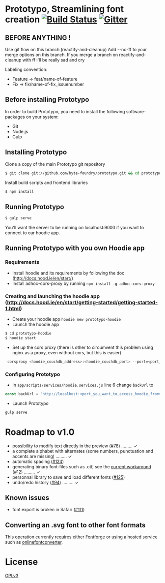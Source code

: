 Prototypo, Streamlining font creation [![Build Status](https://travis-ci.org/byte-foundry/prototypo.svg?branch=master)](https://travis-ci.org/byte-foundry/prototypo) [![Gitter](https://badges.gitter.im/Join%20Chat.svg)](https://gitter.im/byte-foundry/prototypo?utm_source=badge&utm_medium=badge&utm_campaign=pr-badge)
=====================================

BEFORE ANYTHING !
-----------------
Use git flow on this branch (reactify-and-cleanup)
Add --no-ff to your merge options on this branch.
If you merge a branch on reactify-and-cleanup with ff I'll be really sad and cry

Labeling convention:
- Feature -> feat/name-of-feature
- Fix -> fix/name-of-fix_issuenumber

Before installing Prototypo
---------------------------

In order to build Prototypo, you need to install the following software-packages on your system:
- Git
- Node.js
- Gulp

Installing Prototypo
--------------------

Clone a copy of the main Prototypo git repository

```bash
$ git clone git://github.com/byte-foundry/prototypo.git && cd prototypo
```

Install build scripts and frontend libraries

```bash
$ npm install
```

Running Prototypo
-----------------

```bash
$ gulp serve
```

You'll want the server to be running on localhost:9000 if you want to connect to our hoodie app.

Running Prototypo with you own Hoodie app
-----------------------------------------

### Requirements
* Install hoodie and its requirements by following the doc (http://docs.hood.ie/en/start/)
* Install adhoc-cors-proxy by running `npm install -g adhoc-cors-proxy`

### Creating and launching the hoodie app (http://docs.hood.ie/en/start/getting-started/getting-started-1.html)
* Create your hoodie app `hoodie new prototypo-hoodie`
* Launch the hoodie app
```bash
$ cd prototypo-hoodie
$ hoodie start
```
* Set up the cors proxy (there is other to circumvent this problem using nginx as a proxy, even without cors, but this is easier)
```bash
 corsproxy <hoodie_couchdb_address>:<hoodie_couchdb_port> --port=<port_you_want_to_access_hoodie_from> --origin=http://localhost:<port_of_prototypo> --credentials
 ```

### Configuring Prototypo
* In `app/scripts/services/hoodie.services.js` line 6 change `backUrl` to
```js
const backUrl = 'http://localhost:<port_you_want_to_access_hoodie_from>';
```
* Launch Prototypo
```bash
gulp serve
```

Roadmap to v1.0
===============

- possibility to modify text directly in the preview ([#78](../../issues/78)) ……… ✓
- a complete alphabet with alternates (some numbers, punctuation and accents are missing) ……… ✓
- automatic spacing ([#124](../../issues/124))
- generating binary font-files such as .otf, see the [current workaround](#converting-an-svg-font-to-other-font-formats) ([#12](../../issues/12)) ……… ✓
- personnal library to save and load different fonts ([#125](../../issues/125))
- undo/redo history ([#94](../../issues/94)) ……… ✓

Known issues
------------

- font export is broken in Safari ([#111](../../issues/111))


Converting an .svg font to other font formats
---------------------------------------------

This operation currently requires either [Fontforge](http://fontforge.github.io/en-US/) or using a hosted service such as [onlinefontconverter](http://onlinefontconverter.com).

License
=======

[GPLv3](GPL-LICENSE.txt)
